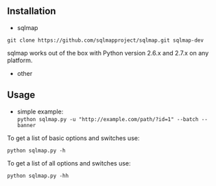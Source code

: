 ## Installation

- sqlmap

~~~
git clone https://github.com/sqlmapproject/sqlmap.git sqlmap-dev
~~~
sqlmap works out of the box with Python version 2.6.x and 2.7.x on any platform.

- other

## Usage

- simple example:   
`python sqlmap.py -u "http://example.com/path/?id=1" --batch --banner`

To get a list of basic options and switches use:  
~~~
python sqlmap.py -h
~~~  
To get a list of all options and switches use:  
~~~
python sqlmap.py -hh
~~~
